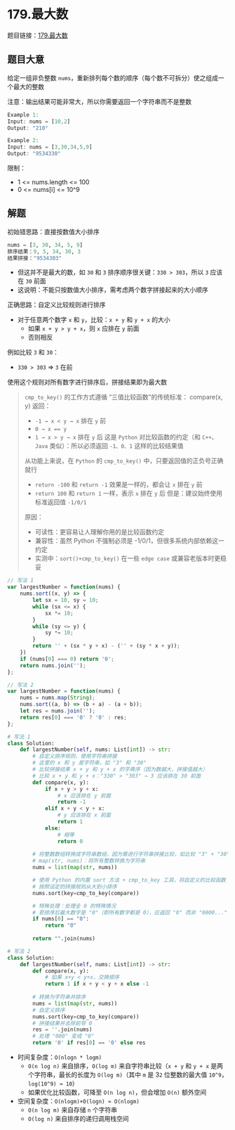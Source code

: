 # 179.最大数

题目链接：[179.最大数](https://leetcode.cn/problems/largest-number/)

## 题目大意

给定一组非负整数 `nums`，重新排列每个数的顺序（每个数不可拆分）使之组成一个最大的整数

注意：输出结果可能非常大，所以你需要返回一个字符串而不是整数

```js
Example 1:
Input: nums = [10,2]
Output: "210"

Example 2:
Input: nums = [3,30,34,5,9]
Output: "9534330"
```

限制：
- 1 <= nums.length <= 100
- 0 <= nums[i] <= 10^9

## 解题

初始错思路：直接按数值大小排序

```python
nums = [3, 30, 34, 5, 9]
排序结果：9, 5, 34, 30, 3
结果拼接："9534303"
```
- 但这并不是最大的数，如 `30` 和 `3` 排序顺序很关键：`330 > 303`，所以 `3` 应该在 `30` 前面
- 这说明：不能只按数值大小排序，需考虑两个数字拼接起来的大小顺序

正确思路：自定义比较规则进行排序
- 对于任意两个数字 `x` 和 `y`，比较：`x + y` 和 `y + x` 的大小
  - 如果 `x + y > y + x`，则 `x` 应排在 `y` 前面
  - 否则相反

例如比较 `3` 和 `30`：
- `330 > 303` ⇒ `3` 在前

使用这个规则对所有数字进行排序后，拼接结果即为最大数

> `cmp_to_key()` 的工作方式遵循 “三值比较函数”的传统标准：
> compare(x, y) 返回：
> - `-1 → x < y → x` 排在 `y` 前
> - `0 → x == y`
> - `1 → x > y → x` 排在 `y` 后
> 这是 `Python` 对比较函数的约定（和 `C++`、`Java` 类似）：所以必须返回 `-1、0、1` 这样的比较结果值
>
> 从功能上来说，在 `Python` 的 `cmp_to_key()` 中，只要返回值的正负号正确就行
> - `return -100` 和 `return -1` 效果是一样的，都会让 `x` 排在 `y` 前
> - `return 100` 和 `return 1` 一样，表示 `x` 排在 `y` 后
> 但是：建议始终使用标准返回值 `-1/0/1`
>
> 原因：
> - 可读性：更容易让人理解你用的是比较函数约定
> - 兼容性：虽然 Python 不强制必须是 -1/0/1，但很多系统内部依赖这一约定
> - 实测中：`sort()+cmp_to_key()` 在一些 `edge case` 或兼容老版本时更稳妥

```js
// 写法 1
var largestNumber = function(nums) {
    nums.sort((x, y) => {
        let sx = 10, sy = 10;
        while (sx <= x) {
            sx *= 10;
        }
        while (sy <= y) {
            sy *= 10;
        }
        return '' + (sx * y + x) - ('' + (sy * x + y));
    })
    if (nums[0] === 0) return '0';
    return nums.join('');
};

// 写法 2
var largestNumber = function(nums) {
    nums = nums.map(String);
    nums.sort((a, b) => (b + a) - (a + b));
    let res = nums.join('');
    return res[0] === '0' ? '0' : res;
};
```
```python
# 写法 1
class Solution:
    def largestNumber(self, nums: List[int]) -> str:
        # 自定义排序规则，使用字符串拼接
        # 这里的 x 和 y 是字符串，如 "3" 和 "30"
        # 比较拼接结果 x + y 和 y + x 的字典序（因为数越大，拼接值越大）
        # 比较 x + y 和 y + x："330" > "303" → 3 应该排在 30 前面
        def compare(x, y):
            if x + y > y + x:
                # x 应该排在 y 前面
                return -1
            elif x + y < y + x:
                # y 应该排在 x 前面
                return 1 
            else:
                # 相等
                return 0
        
        # 将整数数组转换成字符串数组，因为需进行字符串拼接比较，如比较 "3" + "30" 和 "30" + "3"
        # map(str, nums)：将所有整数转换为字符串
        nums = list(map(str, nums))

        # 使用 Python 的内置 sort 方法 + cmp_to_key 工具，将自定义的比较函数 compare 转换为排序键
        # 按照设定的拼接规则从大到小排序
        nums.sort(key=cmp_to_key(compare))  

        # 特殊处理：处理全 0 的特殊情况
        # 若排序后最大数字是 "0"（即所有数字都是 0），应返回 "0" 而非 "0000..."
        if nums[0] == "0":
            return "0"
        
        return "".join(nums)

# 写法 2
class Solution:
    def largestNumber(self, nums: List[int]) -> str:
        def compare(x, y): 
            # 如果 x+y < y+x，交换顺序
            return 1 if x + y < y + x else -1 
        
        # 转换为字符串并排序
        nums = list(map(str, nums))
        # 自定义排序
        nums.sort(key=cmp_to_key(compare))
        # 拼接结果并去除前导 0
        res = ''.join(nums)
        # 处理 "000" 变成 "0"
        return '0' if res[0] == '0' else res 
```

- 时间复杂度：`O(nlogn * logm)`
  - `O(n log n)` 来自排序，`O(log m)` 来自字符串比较（`x + y` 和 `y + x` 是两个字符串，最长的长度为 `O(log m)`（其中 `m` 是 3`2` 位整数的最大值 `10^9`，`log(10^9) ≈ 10`）
  - 如果优化比较函数，可降至 `O(n log n)`，但会增加 `O(n)` 额外空间
- 空间复杂度：`O(nlogm)+O(logn) ≈ O(nlogm)`
  - `O(n log m)` 来自存储 `n` 个字符串
  - `O(log n)` 来自排序的递归调用栈空间